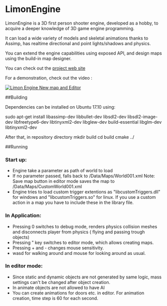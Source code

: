 # LimonEngine

LimonEngine is a 3D first person shooter engine, developed as a hobby, to acquire a deeper knowledge of 3D game engine programming. 

It can load a wide variety of models and skeletal animations thanks to Assimp, has realtime directional and point lights/shadows and physics.

You can extend the engine capabilities using exposed API, and design maps using the build-in map designer.

You can check out the [project web site](http://enginmanap.github.io/limonEngine/status.html) 

For a demonstration, check out the video :

[![Limon Engine New map and Editor](http://img.youtube.com/vi/2rBYDD6Z52Q/0.jpg)](https://youtu.be/2rBYDD6Z52Q)


##Building

Dependencies can be installed on Ubuntu 17.10 using:

sudo apt-get install libassimp-dev libbullet-dev libsdl2-dev libsdl2-image-dev libfreetype6-dev libtinyxml2-dev libglew-dev build-essential libglm-dev libtinyxml2-dev

After that, in repository directory
mkdir build
cd build
cmake ../


##Running

### Start up: 
- Engine take a parameter as path of world to load
- If no parameter passed, falls back to /Data/Maps/World001.xml
Note: Save map button in editor mode saves the map to /Data/Maps/CustomWorld001.xml
- Engine tries to load custom trigger extentions as "libcustomTriggers.dll" for windows and "libcustomTriggers.so" for linux. If you use a custom action in a map you have to include these in the library file.

### In Application:
- Pressing 0 switches to debug mode, renders physics collision meshes and disconnects player from physics ( flying and passing trough objects)
- Pressing " key switches to editor mode, which allows creating maps.
- Pressing + and - changes mouse sensitivity.
- wasd for walking around and mouse for looking around as usual.

### In editor mode:
- Since static and dynamic objects are not generated by same logic, mass settings can't be changed after object creation.
- In animate objects are not allowed to have AI
- You can create animations for doors etc. in editor. For animation creation, time step is 60 for each second.